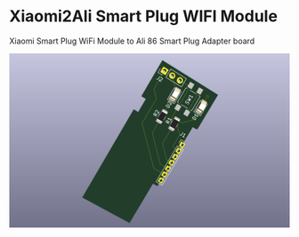 # Xiaomi2Ali Smart Plug WIFI Module

Xiaomi Smart Plug WiFi Module to Ali 86 Smart Plug Adapter board

![](Images/IMG_0001.png)

